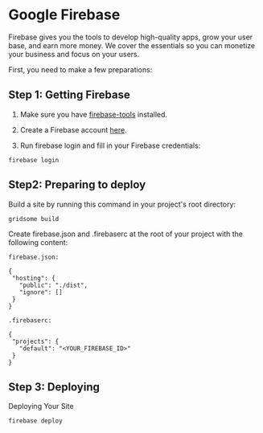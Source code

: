 # Google Firebase

Firebase gives you the tools to develop high-quality apps, grow your user base, and earn more money. We cover the essentials so you can monetize your business and focus on your users.

First, you need to make a few preparations:

## Step 1: Getting Firebase

1. Make sure you have [firebase-tools](https://www.npmjs.com/package/firebase-tools) installed.

1. Create a Firebase account [here](https://firebase.google.com/).

1. Run firebase login and fill in your Firebase credentials:
```shell script
firebase login
```

## Step2: Preparing to deploy

Build a site by running this command in your project's root directory:

```shell
gridsome build
```

Create firebase.json and .firebaserc at the root of your project with the following content:

``firebase.json:``

```shell script
{
 "hosting": {
   "public": "./dist",
   "ignore": []
 }
}
```
``.firebaserc:``

```shell script
{
 "projects": {
   "default": "<YOUR_FIREBASE_ID>"
 }
}
```

## Step 3: Deploying

Deploying Your Site

```shell script
firebase deploy
```